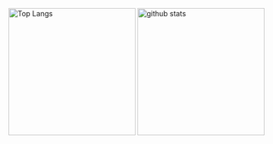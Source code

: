 <p align="left">
  <img alt="Top Langs" height="250px" src="https://github-readme-stats.vercel.app/api/top-langs/?username=daichi0812&theme=tokyonight" />
  <img alt="github stats" height="250px" src="https://github-readme-stats.vercel.app/api?username=daichi0812&theme=tokyonight&show_icons=true" />
</p>
